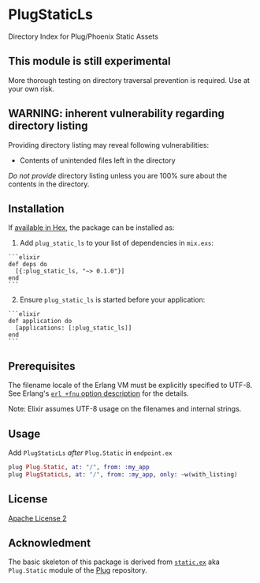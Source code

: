 # PlugStaticLs

Directory Index for Plug/Phoenix Static Assets

## This module is still experimental

More thorough testing on directory traversal prevention is required.
Use at your own risk.

## WARNING: inherent vulnerability regarding directory listing

Providing directory listing may reveal following vulnerabilities:

* Contents of unintended files left in the directory

*Do not provide* directory listing unless you are 100% sure about the contents in the directory.

## Installation

If [available in Hex](https://hex.pm/docs/publish), the package can be installed as:

  1. Add `plug_static_ls` to your list of dependencies in `mix.exs`:

    ```elixir
    def deps do
      [{:plug_static_ls, "~> 0.1.0"}]
    end
    ```

  2. Ensure `plug_static_ls` is started before your application:

    ```elixir
    def application do
      [applications: [:plug_static_ls]]
    end
    ```

## Prerequisites

The filename locale of the Erlang VM must be explicitly specified to UTF-8.
See Erlang's [`erl +fnu` option description](http://erlang.org/doc/man/erl.html) for the details.

Note: Elixir assumes UTF-8 usage on the filenames and internal strings.

## Usage

Add `PlugStaticLs` *after* `Plug.Static` in `endpoint.ex`

```Elixir
plug Plug.Static, at: "/", from: :my_app
plug PlugStaticLs, at: "/", from: :my_app, only: ~w(with_listing)
```

## License

[Apache License 2](https://www.apache.org/licenses/LICENSE-2.0)

## Acknowledment

The basic skeleton of this package is derived from
[`static.ex`](https://github.com/elixir-lang/plug/blob/master/lib/plug/static.ex)
aka `Plug.Static` module of the [Plug](https://github.com/elixir-lang/plug) repository.

